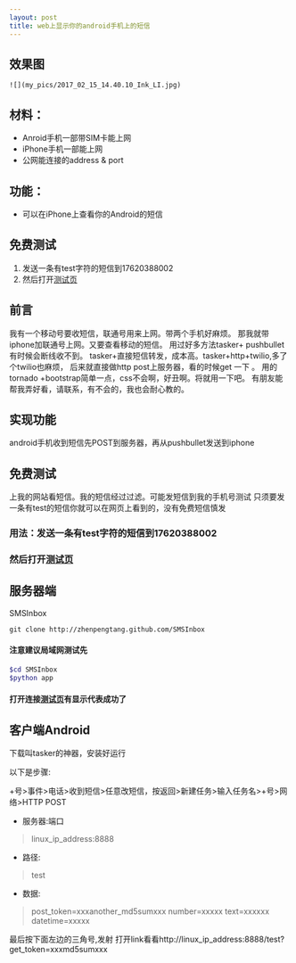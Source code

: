 ```yaml
---
layout: post
title: web上显示你的android手机上的短信
---
```

## 效果图

 `![](my_pics/2017_02_15_14.40.10_Ink_LI.jpg)`

## 材料：
* Anroid手机一部带SIM卡能上网
* iPhone手机一部能上网
* 公网能连接的address & port

## 功能：
* 可以在iPhone上查看你的Android的短信

## 免费测试
1. 发送一条有test字符的短信到17620388002
2. 然后打开[测试页](http://103.253.25.63:7777/showyoursms)

## 前言
我有一个移动号要收短信，联通号用来上网。带两个手机好麻烦。
那我就带iphone加联通号上网。又要查看移动的短信。
用过好多方法tasker+ pushbullet 有时候会断线收不到。
tasker+直接短信转发，成本高。tasker+http+twilio,多了个twilio也麻烦，
后来就直接做http post上服务器，看的时候get 一下 。
用的tornado +bootstrap简单一点，css不会啊，好丑啊。将就用一下吧。
有朋友能帮我弄好看，请联系，有不会的，我也会耐心教的。

## 实现功能
android手机收到短信先POST到服务器，再从pushbullet发送到iphone

## 免费测试
上我的网站看短信。我的短信经过过滤。可能发短信到我的手机号测试
只须要发一条有test的短信你就可以在网页上看到的，没有免费短信慎发
 
### 用法：发送一条有test字符的短信到17620388002

### 然后打开[测试页](http://103.253.25.63:7777/showyoursms)




## 服务器端

SMSInbox

```
git clone http://zhenpengtang.github.com/SMSInbox
```

#### 注意建议局域网测试先

```bash
$cd SMSInbox
$python app
```

#### 打开连接[测试页](http://linux_ip_address:8888/showyoursms)有显示代表成功了

## 客户端Android
下载叫tasker的神器，安装好运行

以下是步骤:

+号>事件>电话>收到短信>任意改短信，按返回>新建任务>输入任务名>+号>网络>HTTP POST

* 服务器:端口 
> linux_ip_address:8888

* 路径: 
>test

* 数据:
> post_token=xxxanother_md5sumxxx
> number=xxxxx
> text=xxxxxx
> datetime=xxxxx


最后按下面左边的三角号,发射
打开link看看http://linux_ip_address:8888/test?get_token=xxxmd5sumxxx


